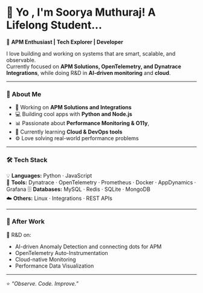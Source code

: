 # 👋 Yo , I'm Soorya Muthuraj! A Lifelong Student...

🚀 **APM Enthusiast | Tech Explorer | Developer**

I love building and working on systems that are smart, scalable, and observable.  
Currently focused on **APM Solutions, OpenTelemetry, and Dynatrace Integrations**, while doing R&D in **AI-driven monitoring** and **cloud**.

---

### 🧠 About Me
- 💼 Working on **APM Solutions and Integrations** 
- 💻 Building cool apps with **Python and Node.js**
- 📊 Passionate about **Performance Monitoring & O11y**, 
- 🌱 Currently learning **Cloud & DevOps tools**
- ⚙️ Love solving real-world performance problems 

---

### 🛠️ Tech Stack

💡 **Languages:** Python · JavaScript   
🧩 **Tools:** Dynatrace · OpenTelemetry · Prometheus · Docker · AppDynamics · Grafana 
🗄️ **Databases:** MySQL · Redis · SQLite · MongoDB  
☁️ **Others:** Linux · Integrations · REST APIs  

---

### 🔬 After Work
🚀 R&D on:
- AI-driven Anomaly Detection and connecting dots for APM  
- OpenTelemetry Auto-Instrumentation  
- Cloud-native Monitoring  
- Performance Data Visualization  
---

⭐️ _“Observe. Code. Improve.”_  
